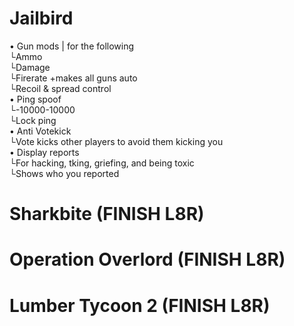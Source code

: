 # Jailbird
• Gun mods | for the following<br/>
 └Ammo<br/>
 └Damage<br/>
 └Firerate +makes all guns auto<br/>
 └Recoil & spread control<br/>
• Ping spoof<br/>
 └-10000-10000<br/>
 └Lock ping<br/>
• Anti Votekick<br/>
 └Vote kicks other players to avoid them kicking you<br/>
• Display reports<br/>
 └For hacking, tking, griefing, and being toxic<br/>
 └Shows who you reported
# Sharkbite (FINISH L8R)
# Operation Overlord (FINISH L8R)
# Lumber Tycoon 2 (FINISH L8R)
